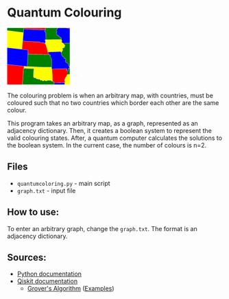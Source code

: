 # Quantum Colouring

![Example of the colouring problem, for part of the USA](images/coloring-map.png "Coloured Map")

The colouring problem is when an arbitrary map, with countries, must be coloured such that
no two countries which border each other are the same colour.

This program takes an arbitrary map, as a graph, represented as an adjacency dictionary.
Then, it creates a boolean system to represent the valid colouring states.
After, a quantum computer calculates the solutions to the boolean system.
In the current case, the number of colours is n=2.

## Files
- `quantumcoloring.py` - main script
- `graph.txt` - input file

## How to use:
To enter an arbitrary graph, change the `graph.txt`. The format is an adjacency dictionary.


## Sources:
- [Python documentation](https://www.python.org/doc/)
- [Qiskit documentation](https://qiskit.org/)
  - [Grover's Algorithm](https://qiskit.org/textbook/ch-algorithms/grover.html) ([Examples](https://qiskit.org/documentation/stable/0.24/tutorials/algorithms/08_grover_examples.html))
